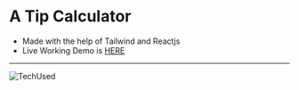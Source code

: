 # A Tip Calculator
- Made with the help of Tailwind and Reactjs
- Live Working Demo is [HERE](https://chipper-melomakarona-ade3ac.netlify.app)
---
![TechUsed](https://fiverr-res.cloudinary.com/images/q_auto,f_auto/gigs2/186305442/original/513cecca52f9336bb8a5bcb9b5aa2d967838b35b/create-responsive-web-application-in-react-js-with-tailwind-css.png)

